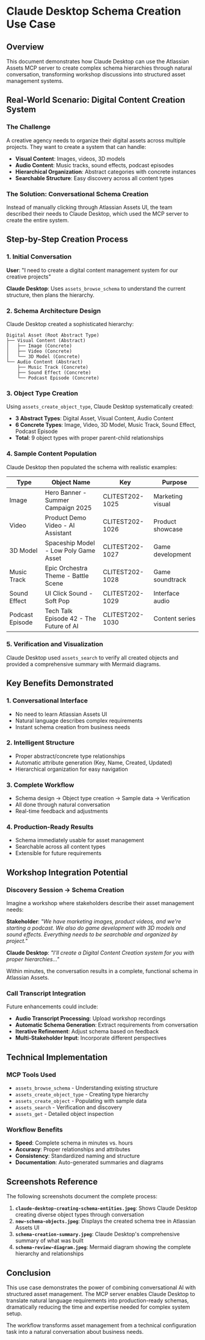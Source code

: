 # Claude Desktop Schema Creation Use Case

## Overview

This document demonstrates how Claude Desktop can use the Atlassian Assets MCP server to create complex schema hierarchies through natural conversation, transforming workshop discussions into structured asset management systems.

## Real-World Scenario: Digital Content Creation System

### The Challenge

A creative agency needs to organize their digital assets across multiple projects. They want to create a system that can handle:

- **Visual Content**: Images, videos, 3D models
- **Audio Content**: Music tracks, sound effects, podcast episodes
- **Hierarchical Organization**: Abstract categories with concrete instances
- **Searchable Structure**: Easy discovery across all content types

### The Solution: Conversational Schema Creation

Instead of manually clicking through Atlassian Assets UI, the team described their needs to Claude Desktop, which used the MCP server to create the entire system.

## Step-by-Step Creation Process

### 1. Initial Conversation
**User**: "I need to create a digital content management system for our creative projects"

**Claude Desktop**: Uses `assets_browse_schema` to understand the current structure, then plans the hierarchy.

### 2. Schema Architecture Design
Claude Desktop created a sophisticated hierarchy:

```
Digital Asset (Root Abstract Type)
├── Visual Content (Abstract)
│   ├── Image (Concrete)
│   ├── Video (Concrete)
│   └── 3D Model (Concrete)
└── Audio Content (Abstract)
    ├── Music Track (Concrete)
    ├── Sound Effect (Concrete)
    └── Podcast Episode (Concrete)
```

### 3. Object Type Creation
Using `assets_create_object_type`, Claude Desktop systematically created:

- **3 Abstract Types**: Digital Asset, Visual Content, Audio Content
- **6 Concrete Types**: Image, Video, 3D Model, Music Track, Sound Effect, Podcast Episode
- **Total**: 9 object types with proper parent-child relationships

### 4. Sample Content Population
Claude Desktop then populated the schema with realistic examples:

| Type | Object Name | Key | Purpose |
|------|-------------|-----|---------|
| Image | Hero Banner - Summer Campaign 2025 | CLITEST202-1025 | Marketing visual |
| Video | Product Demo Video - AI Assistant | CLITEST202-1026 | Product showcase |
| 3D Model | Spaceship Model - Low Poly Game Asset | CLITEST202-1027 | Game development |
| Music Track | Epic Orchestra Theme - Battle Scene | CLITEST202-1028 | Game soundtrack |
| Sound Effect | UI Click Sound - Soft Pop | CLITEST202-1029 | Interface audio |
| Podcast Episode | Tech Talk Episode 42 - The Future of AI | CLITEST202-1030 | Content series |

### 5. Verification and Visualization
Claude Desktop used `assets_search` to verify all created objects and provided a comprehensive summary with Mermaid diagrams.

## Key Benefits Demonstrated

### 1. **Conversational Interface**
- No need to learn Atlassian Assets UI
- Natural language describes complex requirements
- Instant schema creation from business needs

### 2. **Intelligent Structure**
- Proper abstract/concrete type relationships
- Automatic attribute generation (Key, Name, Created, Updated)
- Hierarchical organization for easy navigation

### 3. **Complete Workflow**
- Schema design → Object type creation → Sample data → Verification
- All done through natural conversation
- Real-time feedback and adjustments

### 4. **Production-Ready Results**
- Schema immediately usable for asset management
- Searchable across all content types
- Extensible for future requirements

## Workshop Integration Potential

### Discovery Session → Schema Creation
Imagine a workshop where stakeholders describe their asset management needs:

**Stakeholder**: *"We have marketing images, product videos, and we're starting a podcast. We also do game development with 3D models and sound effects. Everything needs to be searchable and organized by project."*

**Claude Desktop**: *"I'll create a Digital Content Creation system for you with proper hierarchies..."*

Within minutes, the conversation results in a complete, functional schema in Atlassian Assets.

### Call Transcript Integration
Future enhancements could include:
- **Audio Transcript Processing**: Upload workshop recordings
- **Automatic Schema Generation**: Extract requirements from conversation
- **Iterative Refinement**: Adjust schema based on feedback
- **Multi-Stakeholder Input**: Incorporate different perspectives

## Technical Implementation

### MCP Tools Used
- `assets_browse_schema` - Understanding existing structure
- `assets_create_object_type` - Creating type hierarchy
- `assets_create_object` - Populating with sample data
- `assets_search` - Verification and discovery
- `assets_get` - Detailed object inspection

### Workflow Benefits
- **Speed**: Complete schema in minutes vs. hours
- **Accuracy**: Proper relationships and attributes
- **Consistency**: Standardized naming and structure
- **Documentation**: Auto-generated summaries and diagrams

## Screenshots Reference

The following screenshots document the complete process:

1. **`claude-desktop-creating-schema-entities.jpeg`**: Shows Claude Desktop creating diverse object types through conversation
2. **`new-schema-objects.jpeg`**: Displays the created schema tree in Atlassian Assets UI
3. **`schema-creation-summary.jpeg`**: Claude Desktop's comprehensive summary of what was built
4. **`schema-review-diagram.jpeg`**: Mermaid diagram showing the complete hierarchy and relationships

## Conclusion

This use case demonstrates the power of combining conversational AI with structured asset management. The MCP server enables Claude Desktop to translate natural language requirements into production-ready schemas, dramatically reducing the time and expertise needed for complex system setup.

The workflow transforms asset management from a technical configuration task into a natural conversation about business needs.